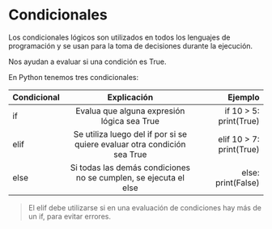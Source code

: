 # Condicionales

Los condicionales lógicos son utilizados en todos los lenguajes de programación y se usan para la toma de decisiones durante la ejecución.

Nos ayudan a evaluar si una condición es True.

En Python tenemos tres condicionales:

| Condicional |                               Explicación                                |                  Ejemplo |
| :---------- | :----------------------------------------------------------------------: | -----------------------: |
| if          |               Evalua que alguna expresión lógica sea True                |   if 10 > 5: print(True) |
| elif        | Se utiliza luego del if por si se quiere evaluar otra condición sea True | elif 10 > 7: print(True) |
| else        |     Si todas las demás condiciones no se cumplen, se ejecuta el else     |       else: print(False) |

> El elif debe utilizarse si en una evaluación de condiciones hay más de un if, para evitar errores.
